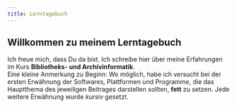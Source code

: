 ```yaml
---
title: Lerntagebuch
---
```


## Willkommen zu meinem Lerntagebuch

Ich freue mich, dass Du da bist. Ich schreibe hier über meine Erfahrungen im Kurs **Bibliotheks- und Archivinformatik**. <br>
Eine kleine Anmerkung zu Beginn: Wo möglich, habe ich versucht bei der ersten Erwähnung der Softwares, Plattformen und Programme, die das Hauptthema des jeweiligen Beitrages darstellen sollten, **fett** zu setzen. Jede weitere Erwähnung wurde *kursiv* gesetzt.
